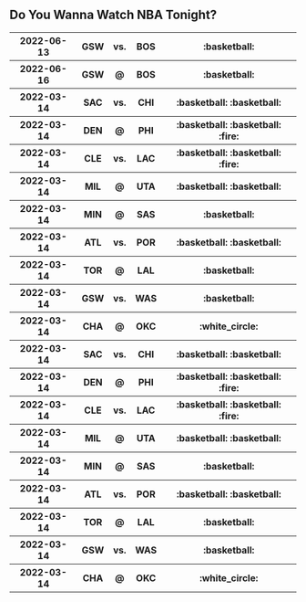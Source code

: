 ## Do You Wanna Watch NBA Tonight?
<table>
    <tr>
        <th>2022-06-13</th>
        <th>GSW</th>
        <th>vs.</th>
        <th>BOS</th>
        <th>:basketball:</th>
    </tr>
    <tr>
        <th>2022-06-16</th>
        <th>GSW</th>
        <th>@</th>
        <th>BOS</th>
        <th>:basketball:</th>
    </tr>
    <tr>
        <th>2022-03-14</th>
        <th>SAC</th>
        <th>vs.</th>
        <th>CHI</th>
        <th>:basketball: :basketball:</th>
    </tr>
    <tr>
        <th>2022-03-14</th>
        <th>DEN</th>
        <th>@</th>
        <th>PHI</th>
        <th>:basketball: :basketball: :fire:</th>
    </tr>
    <tr>
        <th>2022-03-14</th>
        <th>CLE</th>
        <th>vs.</th>
        <th>LAC</th>
        <th>:basketball: :basketball: :fire:</th>
    </tr>
    <tr>
        <th>2022-03-14</th>
        <th>MIL</th>
        <th>@</th>
        <th>UTA</th>
        <th>:basketball: :basketball:</th>
    </tr>
    <tr>
        <th>2022-03-14</th>
        <th>MIN</th>
        <th>@</th>
        <th>SAS</th>
        <th>:basketball:</th>
    </tr>
    <tr>
        <th>2022-03-14</th>
        <th>ATL</th>
        <th>vs.</th>
        <th>POR</th>
        <th>:basketball: :basketball:</th>
    </tr>
    <tr>
        <th>2022-03-14</th>
        <th>TOR</th>
        <th>@</th>
        <th>LAL</th>
        <th>:basketball:</th>
    </tr>
    <tr>
        <th>2022-03-14</th>
        <th>GSW</th>
        <th>vs.</th>
        <th>WAS</th>
        <th>:basketball:</th>
    </tr>
    <tr>
        <th>2022-03-14</th>
        <th>CHA</th>
        <th>@</th>
        <th>OKC</th>
        <th>:white_circle:</th>
    </tr>
    <tr>
        <th>2022-03-14</th>
        <th>SAC</th>
        <th>vs.</th>
        <th>CHI</th>
        <th>:basketball: :basketball:</th>
    </tr>
    <tr>
        <th>2022-03-14</th>
        <th>DEN</th>
        <th>@</th>
        <th>PHI</th>
        <th>:basketball: :basketball: :fire:</th>
    </tr>
    <tr>
        <th>2022-03-14</th>
        <th>CLE</th>
        <th>vs.</th>
        <th>LAC</th>
        <th>:basketball: :basketball: :fire:</th>
    </tr>
    <tr>
        <th>2022-03-14</th>
        <th>MIL</th>
        <th>@</th>
        <th>UTA</th>
        <th>:basketball: :basketball:</th>
    </tr>
    <tr>
        <th>2022-03-14</th>
        <th>MIN</th>
        <th>@</th>
        <th>SAS</th>
        <th>:basketball:</th>
    </tr>
    <tr>
        <th>2022-03-14</th>
        <th>ATL</th>
        <th>vs.</th>
        <th>POR</th>
        <th>:basketball: :basketball:</th>
    </tr>
    <tr>
        <th>2022-03-14</th>
        <th>TOR</th>
        <th>@</th>
        <th>LAL</th>
        <th>:basketball:</th>
    </tr>
    <tr>
        <th>2022-03-14</th>
        <th>GSW</th>
        <th>vs.</th>
        <th>WAS</th>
        <th>:basketball:</th>
    </tr>
    <tr>
        <th>2022-03-14</th>
        <th>CHA</th>
        <th>@</th>
        <th>OKC</th>
        <th>:white_circle:</th>
    </tr>
</table> 
